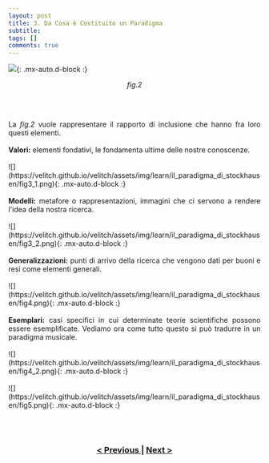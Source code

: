```yaml
---
layout: post
title: 3. Da Cosa è Costituito un Paradigma
subtitle:
tags: []
comments: true
---
```


![](https://velitch.github.io/velitch/assets/img/learn/il_paradigma_di_stockhausen/fig2.png){: .mx-auto.d-block :}
<p style="text-align:center"><i>fig.2</i></p>
<br>
<br>
<p style="text-align:justify;">
La <i>fig.2</i> vuole rappresentare il rapporto di inclusione che hanno fra loro questi elementi.
<br>
<br>
<b>Valori:</b> elementi fondativi, le fondamenta ultime delle nostre conoscenze.
<br>
<br>
![](https://velitch.github.io/velitch/assets/img/learn/il_paradigma_di_stockhausen/fig3_1.png){: .mx-auto.d-block :}
<br>
<br>
<b>Modelli:</b> metafore o rappresentazioni, immagini che ci servono a rendere l'idea della nostra ricerca.
<br>
<br>
![](https://velitch.github.io/velitch/assets/img/learn/il_paradigma_di_stockhausen/fig3_2.png){: .mx-auto.d-block :}
<br>
<br>
<b>Generalizzazioni:</b> punti di arrivo della ricerca che vengono dati per buoni e resi come elementi generali.
<br>
<br>
![](https://velitch.github.io/velitch/assets/img/learn/il_paradigma_di_stockhausen/fig4.png){: .mx-auto.d-block :}
<br>
<br>
<b>Esemplari:</b> casi specifici in cui determinate teorie scientifiche possono essere esemplificate.
Vediamo ora come tutto questo si può tradurre in un paradigma musicale.
<br>
<br>
![](https://velitch.github.io/velitch/assets/img/learn/il_paradigma_di_stockhausen/fig4_2.png){: .mx-auto.d-block :}
<br>
<br>
![](https://velitch.github.io/velitch/assets/img/learn/il_paradigma_di_stockhausen/fig5.png){: .mx-auto.d-block :}
</p>
<br>
<br>
<h3 style="text-align:center">
<a href="https://velitch.github.io/velitch/2021-11-02-02_00_il_concetto_di_pregiudizio/">< Previous </a>
|
<a href="https://velitch.github.io/velitch/2021-11-02-03_01_esemplari/">Next ></a>
</h3>
